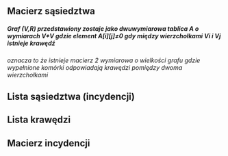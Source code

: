 ## Macierz sąsiedztwa
##### Graf (V,R) przedstawiony zostaje jako dwuwymiarowa tablica A o wymiarach V*V gdzie element A\[i]\[j]≠0 gdy między wierzchołkami Vi i Vj istnieje krawędź

*oznacza to że istnieje macierz 2 wymiarowa o wielkości grafu gdzie wypełnione komórki odpowiadają krawędzi pomiędzy dwoma wierzchołkami*

## Lista sąsiedztwa (incydencji)
## Lista krawędzi
## Macierz incydencji